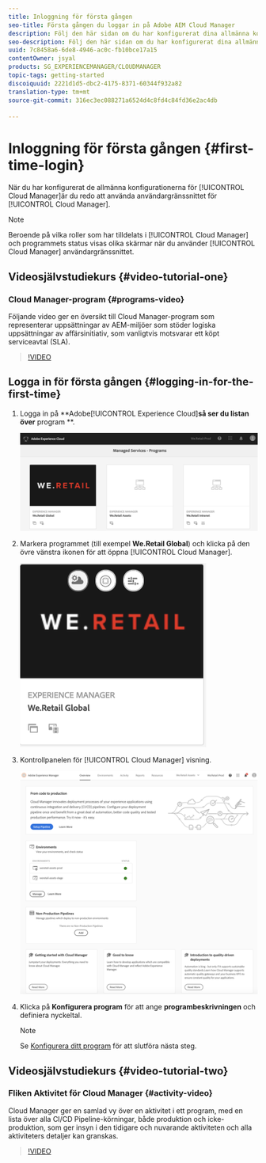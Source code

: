 ```yaml
---
title: Inloggning för första gången
seo-title: Första gången du loggar in på Adobe AEM Cloud Manager
description: Följ den här sidan om du har konfigurerat dina allmänna konfigurationer och vill använda Cloud Manager för första gången.
seo-description: Följ den här sidan om du har konfigurerat dina allmänna konfigurationer och vill använda Adobe AEM Cloud Manager för första gången.
uuid: 7c8458a6-6de8-4946-ac0c-fb10bce17a15
contentOwner: jsyal
products: SG_EXPERIENCEMANAGER/CLOUDMANAGER
topic-tags: getting-started
discoiquuid: 2221d1d5-dbc2-4175-8371-60344f932a82
translation-type: tm+mt
source-git-commit: 316ec3ec088271a6524d4c8fd4c84fd36e2ac4db

---
```



# Inloggning för första gången {#first-time-login}

När du har konfigurerat de allmänna konfigurationerna för [!UICONTROL Cloud Manager]är du redo att använda användargränssnittet för [!UICONTROL Cloud Manager].

>[!NOTE]
>
>Beroende på vilka roller som har tilldelats i [!UICONTROL Cloud Manager] och programmets status visas olika skärmar när du använder [!UICONTROL Cloud Manager] användargränssnittet.

## Videosjälvstudiekurs {#video-tutorial-one}

### Cloud Manager-program {#programs-video}

Följande video ger en översikt till Cloud Manager-program som representerar uppsättningar av AEM-miljöer som stöder logiska uppsättningar av affärsinitiativ, som vanligtvis motsvarar ett köpt serviceavtal (SLA).

>[!VIDEO](https://video.tv.adobe.com/v/26313/)

## Logga in för första gången {#logging-in-for-the-first-time}

1. Logga in på **Adobe[!UICONTROL Experience Cloud]**så ser du listan över** program **.

   ![](assets/screen_shot_2018-06-04at120643pm.png)

1. Markera programmet (till exempel **We.Retail Global**) och klicka på den övre vänstra ikonen för att öppna [!UICONTROL Cloud Manager].

   ![](assets/screen_shot_2018-06-04at12611pm.png)

1. Kontrollpanelen för [!UICONTROL Cloud Manager] visning.

   ![](assets/FirstLogin1.png)

1. Klicka på **Konfigurera program** för att ange **programbeskrivningen** och definiera nyckeltal.

   >[!NOTE]
   >
   >Se [Konfigurera ditt program](https://helpx.adobe.com/experience-manager/cloud-manager/using/setting-up-program.html) för att slutföra nästa steg.

## Videosjälvstudiekurs {#video-tutorial-two}

### Fliken Aktivitet för Cloud Manager {#activity-video}

Cloud Manager ger en samlad vy över en aktivitet i ett program, med en lista över alla CI/CD Pipeline-körningar, både produktion och icke-produktion, som ger insyn i den tidigare och nuvarande aktiviteten och alla aktiviteters detaljer kan granskas.

>[!VIDEO](https://video.tv.adobe.com/v/26313/)